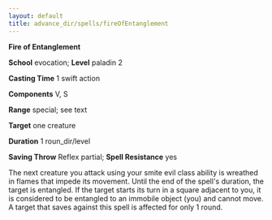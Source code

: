 ```yaml
---
layout: default
title: advance_dir/spells/fireOfEntanglement
---
```

 **Fire of Entanglement**

**School** evocation; **Level** paladin 2

**Casting Time** 1 swift action

**Components** V, S

**Range** special; see text

**Target** one creature

**Duration** 1 roun_dir/level

**Saving Throw** Reflex partial; **Spell Resistance** yes

The next creature you attack using your smite evil class ability is wreathed in flames that impede its movement. Until the end of the spell's duration, the target is entangled. If the target starts its turn in a square adjacent to you, it is considered to be entangled to an immobile object (you) and cannot move. A target that saves against this spell is affected for only 1 round.

